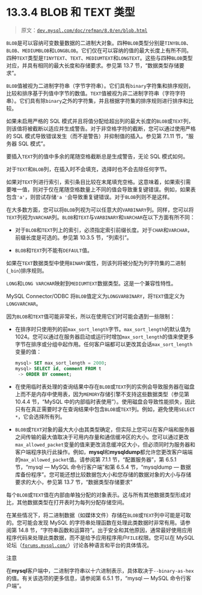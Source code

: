 # 13.3.4 BLOB 和 TEXT 类型

> 原文：[`dev.mysql.com/doc/refman/8.0/en/blob.html`](https://dev.mysql.com/doc/refman/8.0/en/blob.html)

`BLOB`是可以容纳可变数量数据的二进制大对象。四种`BLOB`类型分别是`TINYBLOB`、`BLOB`、`MEDIUMBLOB`和`LONGBLOB`。它们仅在可以容纳的值的最大长度上有所不同。四种`TEXT`类型是`TINYTEXT`、`TEXT`、`MEDIUMTEXT`和`LONGTEXT`。这些与四种`BLOB`类型对应，并具有相同的最大长度和存储要求。参见第 13.7 节，“数据类型存储要求”。

`BLOB`值被视为二进制字符串（字节字符串）。它们具有`binary`字符集和排序规则，比较和排序基于列值中字节的数值。`TEXT`值被视为非二进制字符串（字符字符串）。它们具有除`binary`之外的字符集，并且根据字符集的排序规则进行排序和比较。

如果未启用严格的 SQL 模式并且将值分配给超出列的最大长度的`BLOB`或`TEXT`列，则该值将被截断以适应并生成警告。对于非空格字符的截断，您可以通过使用严格的 SQL 模式导致错误发生（而不是警告）并抑制值的插入。参见第 7.1.11 节，“服务器 SQL 模式”。

要插入`TEXT`列的值中多余的尾随空格截断总是生成警告，无论 SQL 模式如何。

对于`TEXT`和`BLOB`列，在插入时不会填充，选择时也不会去除任何字节。

如果对`TEXT`列进行索引，索引条目比较在末尾填充空格。这意味着，如果索引需要唯一值，则对于仅在尾随空格数量上不同的值会导致重复键错误。例如，如果表包含`'a'`，则尝试存储`'a '`会导致重复键错误。对于`BLOB`列则不是这样。

在大多数方面，您可以将`BLOB`列视为可以任意大的`VARBINARY`列。同样，您可以将`TEXT`列视为`VARCHAR`列。`BLOB`和`TEXT`与`VARBINARY`和`VARCHAR`在以下方面有所不同：

+   对于`BLOB`和`TEXT`列上的索引，必须指定索引前缀长度。对于`CHAR`和`VARCHAR`，前缀长度是可选的。参见第 10.3.5 节，“列索引”。

+   `BLOB`和`TEXT`列不能有`DEFAULT`值。

如果在`TEXT`数据类型中使用`BINARY`属性，则该列将被分配为列字符集的二进制(`_bin`)排序规则。

`LONG`和`LONG VARCHAR`映射到`MEDIUMTEXT`数据类型。这是一个兼容性特性。

MySQL Connector/ODBC 将`BLOB`值定义为`LONGVARBINARY`，将`TEXT`值定义为`LONGVARCHAR`。

因为`BLOB`和`TEXT`值可能非常长，所以在使用它们时可能会遇到一些限制：

+   在排序时只使用列的前`max_sort_length`字节。`max_sort_length`的默认值为 1024。您可以通过在服务器启动或运行时增加`max_sort_length`的值来使更多字节在排序或分组中起作用。任何客户端都可以更改其会话`max_sort_length`变量的值：

    ```sql
    mysql> SET max_sort_length = 2000;
    mysql> SELECT id, comment FROM t
     -> ORDER BY comment;
    ```

+   在使用临时表处理的查询结果中存在`BLOB`或`TEXT`列的实例会导致服务器在磁盘上而不是内存中使用表，因为`MEMORY`存储引擎不支持这些数据类型（参见第 10.4.4 节，“MySQL 中的内部临时表使用”）。使用磁盘会导致性能损失，因此只有在真正需要时才在查询结果中包含`BLOB`或`TEXT`列。例如，避免使用`SELECT *`，它会选择所有列。

+   `BLOB`或`TEXT`对象的最大大小由其类型确定，但实际上您可以在客户端和服务器之间传输的最大值取决于可用内存量和通信缓冲区的大小。您可以通过更改`max_allowed_packet`变量的值来更改消息缓冲区大小，但必须同时为服务器和客户端程序执行此操作。例如，**mysql**和**mysqldump**都允许您更改客户端端的`max_allowed_packet`值。请参阅第 7.1.1 节，“配置服务器”，第 6.5.1 节，“mysql — MySQL 命令行客户端”和第 6.5.4 节，“mysqldump — 数据库备份程序”。您可能还想比较数据包大小和您存储的数据对象的大小与存储要求的大小，参见第 13.7 节，“数据类型存储要求”

每个`BLOB`或`TEXT`值在内部由单独分配的对象表示。这与所有其他数据类型形成对比，其他数据类型在打开表时为每列分配存储空间。

在某些情况下，将二进制数据（如媒体文件）存储在`BLOB`或`TEXT`列中可能是可取的。您可能会发现 MySQL 的字符串处理函数在处理此类数据时非常有用。请参阅第 14.8 节，“字符串函数和运算符”。出于安全和其他原因，通常最好使用应用程序代码来处理此类数据，而不是给予应用程序用户`FILE`权限。您可以在 MySQL 论坛（[`forums.mysql.com/`](http://forums.mysql.com/)）讨论各种语言和平台的具体情况。

注意

在**mysql**客户端中，二进制字符串以十六进制表示，具体取决于`--binary-as-hex`的值。有关该选项的更多信息，请参阅第 6.5.1 节，“mysql — MySQL 命令行客户端”。
